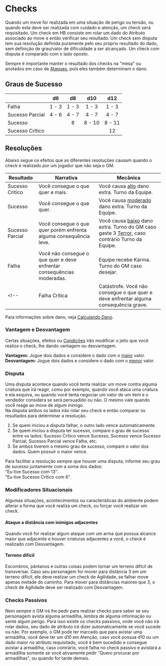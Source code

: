 # Checks

Quando um move for realizada em uma situação de perigo ou tensão, ou quando esta deve ser realizada com cuidado e atenção, um check será requisitado. Um check em HB consiste em rolar um dado do Atributo associado ao move e então verificar seu resultado. Um check sem disputa tem sua resolução definida puramente pelo seu próprio resultado do dado, sem definição de grau/valor de dificuldade a ser alcançado. Um check com disputa é comparado com o lado oposto.

Sempre é importante manter o resultado dos checks na "mesa" ou anotados em caso de [Ataques](./moves.md#ataques), pois eles também determinam o dano.

## Graus de Sucesso

|                 |  d6   |  d8   |  d10   |  d12   |
| --------------- | :---: | :---: | :----: | :----: |
| Falha           | 1 - 3 | 1 - 3 | 1 - 3  | 1 - 3  |
| Sucesso Parcial | 4 - 6 | 4 - 7 | 4 - 7  | 4 - 7  |
| Sucesso         |       |   8   | 8 - 10 | 8 - 11 |
| Sucesso Crítico |       |       |        |   12   |

## Resoluções

Abaixo segue os efeitos que as diferentes resoluções causam quando o check é realizado por um jogador que não seja o GM.

| Resultado       | Narrativa                                                                            | Mecânica                                                                                                                          |
| --------------- | ------------------------------------------------------------------------------------ | --------------------------------------------------------------------------------------------------------------------------------- |
| Sucesso Crítico | Você consegue o que quer e mais.                                                     | Você causa <ins>alto</ins> dano extra. Turno da Equipe.                                                                           |
| Sucesso         | Você consegue o que quer.                                                            | Você causa <ins>moderado</ins> dano extra. Turno da Equipe.                                                                       |
| Sucesso Parcial | Você consegue o que quer porém enfrenta alguma consequência leve.                    | Você causa <ins>baixo</ins> dano extra. Turno do GM caso gaste 3 [Terror](./resources.md#terror), caso contrário Turno da Equipe. |
| Falha           | Você não consegue o que quer e deve enfrentar consequências moderadas.               | Equipe recebe Karma. Turno do GM caso desejar.                                                                                    |
<!-- | Falha Crítica   | Catástrofe. Você não consegue o que quer e deve enfrentar alguma consequência grave. | Equipe recebe Karma e GM recebe Terror. Turno do GM caso desejar.                                                                 | -->

Para informações sobre dano, veja [Calculando Dano](./damage.md#calculando-dano).

### Vantagem e Desvantagem

Certas situações, efeitos ou [Condições](./conditions.md) irão modificar o jeito que você realiza o check, lhe dando vantagem ou desvantagem.

**Vantagem:** Jogue dois dados e considere o dado com o <ins>maior</ins> valor.  
**Desvantagem:** Jogue dois dados e considere o dado com o <ins>menor</ins> valor.  

<!-- **Vantagem:** Use o <ins>maior</ins> valor entre seu dado principal e um dado caótico. Caso não possua dado caótico, role dois principais.  
**Desvantagem:** Use o <ins>menor</ins> valor entre seu dado principal e um dado caótico. Caso não possua dado caótico, role dois principais. -->

### Disputa

Uma disputa acontece quando você tenta realizar um move contra alguma criatura que irá reagir, como por exemplo, quando você ataca uma criatura e ela esquiva, ou quando você tenta negociar um valor de um item e o vendedor considera se será persuadido ou não. O mesmo vale quando você reage ao move de algum inimigo.  
Na disputa ambos os lados irão rolar seu check e então comparar os resultados para determinar a resolução.

1. Se quem iniciou a disputa falhar, o outro lado vence automaticamente.
2. Se quem iniciou a disputa ter sucesso, compare o grau de sucesso entre os lados: Sucesso Crítico vence Sucesso, Sucesso vence Sucesso Parcial, Sucesso Parcial vence Falha, etc.
3. Se ambos tiverem o mesmo grau de sucesso, compare o valor dos dados. Quem possuir o maior vence.
<!-- 3. Se ambos tiverem o mesmo grau de sucesso, some o valor de todos os dados, incluindo os dados caóticos e então compare os valores. Vence aquele que tiver maior valor. -->

Para facilitar a resolução sempre que houver uma disputa, informe seu grau de sucesso juntamente com a soma dos dados:  
"Eu tive Sucesso com 13".  
"Eu tive Sucesso Crítico com 6".

### Modificadores Situacionais

Algumas situações, acontecimentos ou características do ambiente podem alterar a forma que você realiza um check, ou forçar você realizar um check.

#### Ataque a distância com inimigos adjacentes

Quando você for realizar algum ataque com um arma que possua alcance maior que adjacente e houver criaturas adjacentes a você, o check é realizado com Desvantagem.

#### Terreno difícil

Escombros, pântanos e outras coisas podem tornar um terreno difícil de transversar. Caso seu personagem for mover para distância 3 em um terreno difícil, ele deve realizar um check de Agilidade, se falhar move apenas metade do caminho. Para mover para distâncias maiores que 3, o check de Agilidade deve ser realizado com Desvantagem.

### Checks Passivos

Nem sempre o GM irá lhe pedir para realizar checks para saber se seu personagem avista alguma armadilha, lembra de alguma informação ou sente algum perigo. Para isso existe os checks passivos, onde você não irá rolar dados, seu dado de atributo irá dizer automaticamente se você sucede ou não. Por exemplo, o GM pode ter marcado que para avistar uma armadilha, você deve ter um d10 em Atenção, caso você possua d10 ou um dado maior no atributo requisitado, você é bem sucedido e consegue avistar a armadilha, caso contrário, você falha no check passivo e avistará a armadilha somente se você ativamente pedir "Quero procurar por armadilhas", ou quando for tarde demais.